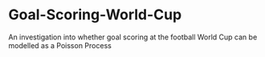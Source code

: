 # Goal-Scoring-World-Cup
 An investigation into whether goal scoring at the football World Cup can be modelled as a Poisson Process
